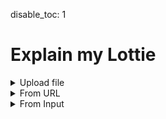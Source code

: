 disable_toc: 1

Explain my Lottie
=================

<style>
.info_box_trigger {
    display: inline-block;
    border-bottom: 1px dotted black;
    cursor: pointer;
}

.info_box_content, .info_box_lottie {
    display: none;
}

#info_box {
    display: none;
    width: 512px;
    border: 5px solid #555;
    border-radius: 6px;
    padding: 5px;
    position: absolute;
    z-index: 1;
    top: 0;
    left: 0;
    margin-left: 30px;
/*     opacity: 0; */
/*     transition: opacity 0.3s; */
    background: white;
    color: black;
    font-style: normal;
    word-break: normal;
}


#info_box::before {
    content: "";
    position: absolute;
    top: 0;
    left: 0;
    margin-top: 5px;
    border-width: 5px;
    border-style: solid;
    border-color: transparent #555 transparent transparent;
    margin-left: -15px;
    height: 5px;
}

#info_box .info_box_content{
    display: block;
}

.info_box_lottie {
    max-width: 300px;
    max-height: 300px;
    margin-top: 1.2em;
}

.info_box_content .description {
    white-space: pre-wrap;
}

.collapse-button {
    cursor: pointer;
    margin: 0 1ch;
}
.collapser {
    display: inline;
}
.collapser.collapsed {
    display: none;
}


</style>
<details>
    <summary>Upload file</summary>
    <p><input type="file" onchange="lottie_file_input(event);" /></p>
</details>
<details>
    <summary>From URL</summary>
    <p><input type="text" id="input_from_url" /></p>
    <p><button onclick="lottie_url_input(document.getElementById('input_from_url').value)">Explain</button>
</details>
<details>
    <summary>From Input</summary>
    <div class="highlighted-input" style="height: 512px;">
    <textarea autocomplete="off" class="code-input" data-lang="js" data-lottie-input="editor"
    name="json" oninput="syntax_edit_update(this, this.value); syntax_edit_scroll(this); "
    onkeydown="syntax_edit_tab(this, event);" onscroll="syntax_edit_scroll(this);"
    rows="3" spellcheck="false" id="editor_input"></textarea>
    <pre aria-hidden="true"><code class="language-js hljs">
    </code></pre>
    </div>
    <p><button onclick="lottie_string_input(document.getElementById('editor_input').value)">Explain</button>
</details>
<pre><code id="explainer"></code></pre>
<div id="info_box"><div class="info_box_details"></div><div class="info_box_lottie alpha_checkered"></div><div>
<script>
function input_error(e)
{
    console.error(e);
    alert("Could not load input!");
}

function lottie_file_input(ev)
{
    lottie_receive_files(ev.target.files);
}

function lottie_receive_files(files)
{
    for ( var i = 0; i < files.length; i++ )
    {
        var file = files[i];
        if ( file.type.match("application/json") )
        {
            var reader = new FileReader();

            reader.onload = function(e2)
            {
                lottie_string_input(e2.target.result);
            };

            reader.readAsText(file);
            return;
        }
    }
}

function lottie_url_input(url)
{
    fetch(url).then(
        r => r.json().then(lottie_set_json).catch(input_error)
    ).catch(input_error);
}

function lottie_string_input(string)
{
    try {
        lottie_set_json(JSON.parse(string));
    } catch ( e ) {
        input_error(e);
    }
}

function lottie_set_json(json)
{
    lottie = json;
    while ( parent.firstChild )
        parent.removeChild(parent.firstChild);

    var formatter = new JsonFormatter(parent);
    var object = new SchemaObject(json);
    schema.root.validate(object, true, true);
    object.explain(formatter);
    formatter.finalize();
}

function critical_error(err)
{
    console.error(err);
    alert("Could not load data");
}

class ReferenceLink
{
    constructor(page, anchor, name)
    {
        this.page = page;
        this.anchor = anchor;
        this.name = name;
    }

    to_element()
    {
        var a = document.createElement("a");
        a.setAttribute("href", `/lottie-docs/${this.page}/#${this.anchor}`);
        a.appendChild(document.createTextNode(this.name));
        return a;
    }
}

class ValidationResult
{
    static merge_props = ["title", "description", "type"];
    static merge_on_def = ["group", "cls", "def"].concat(ValidationResult.merge_props);

    constructor(
        schema_definition
    )
    {
        this.schema_definition = schema_definition;
        this.valid = null;
        this.penalty = 0;

        this.title = null;
        this.description = null;
        this.group = null;
        this.cls = null;
        this.def = null;
        this.type = null;
        this.items_array = [];
    }

    fail(penalty)
    {
        this.penalty += penalty;
    }

    merge_from(other)
    {
        for ( var prop of ValidationResult.merge_props )
            if ( !this[prop] )
                this[prop] = other[prop];

        if ( !this.def && other.def )
        {
            for ( var prop of ValidationResult.merge_on_def )
                if ( other[prop] )
                    this[prop] = other[prop];
        }


        if ( other.items_array && other.items_array.length )
            this.items_array = this.items_array.concat(other.items_array);

        if ( other.items && other.items instanceof SchemaDefinition )
        {
            other.items.build();

            if ( other.items.type || other.items.ref )
                this.items_array.push(other.items);

            if ( other.items.oneOf )
                this.items_array = this.items_array.concat(other.items.oneOf);

            if ( other.items.anyOf )
                this.items_array = this.items_array.concat(other.items.anyOf);
        }
    }

    info_box_description(box, concise_type)
    {
        if ( this.type || this.def )
        {
            if ( concise_type )
            {
                box.add("br");
                this.format_type(box, concise_type);
            }
            else if ( this.type == "array" && this.items_array )
            {
                box.add("br");
                this._format_type_array(box);
            }
        }

        box.add("br");
        box.add("span", this.description, {class: "description"});
    }

    info_box(json, formatter)
    {
        var box = formatter.info_box(this.title, "comment", icons[this.def] ?? "fas fa-info-circle");
        this.info_box_title(box);
        box.add("a", "View Schema", {class: "schema-link", href: "/lottie-docs/schema/" + this.def});

        this.info_box_description(box, false);

        box.lottie_loader = new LottiePreviewGenerator(this.group, this.cls, json, lottie);
    }

    get_links()
    {
        if ( this.cls )
            return this.schema_definition.schema.get_links(this.group, this.cls, this.title);
        return [];
    }

    links_to_element(parent)
    {
        var links = this.get_links();
        if ( links.length == 0 )
        {
            parent.appendChild(document.createTextNode(this.title ?? "??"));
        }
        else
        {
            for ( var link of links )
            {
                parent.appendChild(link.to_element());
                parent.appendChild(document.createTextNode(" "));
            }

            parent.removeChild(parent.lastChild);
        }
    }

    info_box_title(box)
    {
        var title = box.element.appendChild(document.createElement("strong"));
        this.links_to_element(title);
    }

    _format_type_array(box)
    {
        box.add(null, "Array of ");

        for ( var item of this.items_array )
        {
            item.build();
            var val = new ValidationResult(item);
            val.merge_from(item);
            if ( item.ref )
            {
                item.ref.build();
                val.merge_from(item.ref);
            }
            val.format_type(box);
            box.add(null, ", ");
        }

        if ( this.items_array.length > 0 )
            box.element.removeChild(box.element.lastChild);
        else
            box.add(null, "???");
    }

    format_type(box)
    {
        if ( this.def )
            this.links_to_element(box.element);
        else if ( this.type == "array" && this.items_array )
            this._format_type_array(box);
        else
            box.add("code", this.type ?? "???");
    }
}

class LottiePreviewGenerator
{
    constructor(group, cls, json, lottie)
    {
        this.group = group;
        this.cls = cls;
        this.json = json;
        this.lottie = lottie;
    }

    generate()
    {
        var generated = null;

        if ( this.cls == "transform" )
        {
            generated = this.rect_shape_lottie(this.lottie.w, this.lottie.h);
            generated.layers[0].shapes[0].s.k = [this.lottie.w / 3, this.lottie.h / 3];
            generated.layers[0].shapes.push({
                "ty": "fl",
                "o": {"a": 0, "k": 80},
                "c": {"a": 0, "k": [1, 0, 0]},
            });
            generated.layers[0].ks = this.json;
            generated.layers.push({
                "ip": this.lottie.ip,
                "op": this.lottie.op,
                "st": 0,
                "ks": {},
                "ty": 4,
                "shapes": [
                    generated.layers[0].shapes[0],{
                        "ty": "fl",
                        "o": {"a": 0, "k": 60},
                        "c": {"a": 0, "k": [0.5, 0.2, 0.2]},
                    }

                ]
            });
        }
        else if ( this.group == "animation" && this.cls == "animation" )
        {
            generated = lottie_clone(lottie);
        }
        else if ( this.group == "layers" )
        {
            generated = lottie_clone(lottie);
            generated.layers = [this.json];
        }
        else if ( this.group == "assets" && this.cls == "precomposition" )
        {
            generated = lottie_clone(lottie);
            generated.layers = this.json.layers;
            if ( this.json.fr )
                generated.fr = this.json.fr;
        }
        else if ( this.group == "assets" && this.cls == "image" )
        {
            generated = this.dummy_lottie(this.json.w, this.json.h);
            generated.assets = [this.json];
            generated.layers = [{
                "ip": 0,
                "op": 60,
                "st": 0,
                "ks": {},
                "ty": 2,
                "refId": asset.id
            }];
        }
        else if ( this.group == "shapes" )
        {
            var shape_layer = {
                "ip": this.lottie.ip,
                "op": this.lottie.op,
                "st": 0,
                "ks": {},
                "ty": 4,
                "shapes": []
            };
            if ( this.cls == "group" )
            {
                generated = this.dummy_lottie(this.lottie.w, this.lottie.h);
                generated.layers = [shape_layer];
                shape_layer.shapes = [this.json];
            }
            else if ( ["rectangle", "ellipse", "polystar", "path"].includes(this.cls) )
            {
                generated = this.dummy_lottie(this.lottie.w, this.lottie.h);
                generated.layers = [shape_layer];
                var fill = {
                    "ty": "fl",
                    "o": {"a": 0, "k": 100},
                    "c": {"a": 0, "k": [0, 0, 0]}
                };
                shape_layer.shapes = [this.json, fill];

            }
            else if ( ["fill", "gradient-fill", "stroke", "gradient-stroke"].includes(this.cls) )
            {
                var w = 96;
                var h = 48;

                if ( this.cls.includes("gradient") )
                    [w, h] = [this.lottie.w, this.lottie.h];

                generated = this.rect_shape_lottie(w, h);
                generated.layers[0].shapes.push(this.json);
            }
        }
        else if ( this.group == "animated-properties" )
        {
            if ( this.cls == "color-value" )
            {
                generated = this.rect_shape_lottie(96, 48);
                generated.layers[0].shapes.push({
                    "ty": "fl",
                    "o": {"a": 0, "k": 100 },
                    "c": this.json
                });
            }
            else if ( this.cls == "gradient-colors"  )
            {
                generated = this.rect_shape_lottie(300, 48);
                generated.layers[0].shapes.push({
                    "ty": "gf",
                    "o": {"a": 0, "k": 100 },
                    "s": {"a":0, "k":[0, 0]},
                    "e": {"a":0, "k":[generated.w, 0]},
                    "t": 1,
                    "g": this.json
                });
            }
            else if ( this.cls == "shape-property" )
            {
                generated = this.bezier_shape_lottie(this.json);
            }
        }
        else if ( this.group == "helpers" )
        {
            if ( this.cls == "color" )
            {
                generated = this.rect_shape_lottie(96, 48);
                generated.layers[0].shapes.push({
                    "ty": "fl",
                    "o": {"a": 0, "k": 100},
                    "c": {"a": 0, "k": this.json},
                });
            }
            else if ( this.cls == "bezier" )
            {
                var prop = {"a": 0, "k": this.json};
                generated = this.bezier_shape_lottie(prop);
            }
            else if ( this.cls == "mask" )
            {
                generated = this.rect_shape_lottie(this.lottie.w, this.lottie.h);
                generated.layers[0].shapes.push({
                    "ty": "fl",
                    "o": {"a": 0, "k": 100},
                    "c": {"a": 0, "k": [0, 0, 0]},
                });
                generated.layers[0].hasMask = true;
                generated.layers[0].masksProperties = [this.json];
            }
        }
        else if ( this.group == "text" )
        {
            var doc = null;
            var font = null;
            var bg = null;
            if ( this.cls == "font" )
            {
                font = this.json;
                doc = {
                    "f": this.json.fName,
                    "fc": [0, 0, 0],
                    "s": 24,
                    "t": "The quick brown fox\rjumps over the lazy dog",
                    "lh": 24 * 1.2,
                    "j": 0
                };
                bg = "#ffffff";
            }
            else if ( this.cls == "text-document" )
            {
                doc = this.json;
                font = this.lottie.fonts.list.find(x => x.fName == this.json.f);
            }

            if ( doc && font )
            {
                var lh = doc.lh ?? (1.2 * doc.s);
                var height = Math.ceil(lh * ((doc.t.match(/\r/g)?.length ?? 0) + 1));

                generated = this.dummy_lottie(300, height);
                generated.fonts = {list:[font]};
                generated.layers = [{
                    "ip": this.lottie.ip,
                    "op": this.lottie.op,
                    "st": 0,
                    "ks": {
                        "p": {"a": 0, "k": [10, doc.s]}
                    },
                    "ty": 5,
                    "t": {
                        "a": [],
                        "d": {
                            "k": [
                                {
                                    "s": doc,
                                    "t": 0
                                }
                            ]
                        },
                        "m": {
                            "a": {"a": 0, "k": [0,0]},
                            "g": 3
                        },
                        "p": {}
                    }
                }];

                if ( bg )
                {
                    generated.layers.push({
                        "ip": this.lottie.ip,
                        "op": this.lottie.op,
                        "st": 0,
                        "ks": {"o": {"a":0, "k": 80}},
                        "ty": 1,
                        "sc": bg,
                        "sh": height,
                        "sw": 300
                    });
                }
            }
        }

        return generated;
    }

    bezier_shape_lottie(shape_prop)
    {
        var minx = Infinity;
        var miny = Infinity;
        var maxx = -Infinity;
        var maxy = -Infinity;

        var keyframes = shape_prop.a ? shape_prop.k : [{s: shape_prop.k}];
        for ( var kf of keyframes )
        {
            for ( var i = 0; i < kf.s.v.length; i++ )
            {
                var offsets = [[0, 0], kf.s.i[i], kf.s.o[i]];
                for ( var off of offsets )
                {
                    var x = kf.s.v[i][0] + off[0];
                    var y = kf.s.v[i][1] + off[1];
                    if ( x < minx ) minx = x;
                    if ( x > maxx ) maxx = x;
                    if ( y < miny ) miny = y;
                    if ( y > maxy ) maxy = y;
                }
            }
        }

        var lottie_json = this.dummy_lottie(maxx - minx, maxy - miny);
        lottie_json.layers = [{
            "ip": lottie_json.ip,
            "op": lottie_json.op,
            "st": 0,
            "ks": {
                "p": {"a": 0, "k": [-minx, -miny]},
            },
            "ty": 4,
            "shapes": [
                {
                    "ty": "sh",
                    "ks": shape_prop,
                },
                {
                    "ty": "fl",
                    "o": {"a": 0, "k": 100},
                    "c": {"a": 0, "k": [0, 0, 0]},
                }
            ]
        }];

        return lottie_json;
    }

    rect_shape_lottie(w, h)
    {
        var lottie_json = this.dummy_lottie(w, h);
        lottie_json.layers = [{
            "ip": lottie_json.ip,
            "op": lottie_json.op,
            "st": 0,
            "ks": {},
            "ty": 4,
            "shapes": [
                {
                    "ty": "rc",
                    "p": {"a": 0, "k": [lottie_json.w/2, lottie_json.h/2]},
                    "s": {"a": 0, "k": [lottie_json.w, lottie_json.h]},
                    "r": {"a": 0, "k": 0},
                }
            ]
        }];

        return lottie_json;
    }

    dummy_lottie(w, h)
    {
        return {
            "fr": this.lottie.fr ?? 60,
            "ip": this.lottie.ip ?? 0,
            "op": this.lottie.op ?? 60,
            "w": w,
            "h": h,
            "assets": [],
            "layers": []
        }
    }

}

class SchemaDefinition
{
    constructor(
        schema,
        schema_definition,
        def = null,
        def_path = null,
    )
    {
        this.schema = schema;
        this.schema_definition = schema_definition;
        this.def = def;
        this.def_path = def_path;
        this.steps = []
        this._built = false;
        if ( this.def_path && this.def_path.length == 3 && this.def_path[0] == "$defs" )
        {
            this.group = this.def_path[1];
            this.cls = this.def_path[2];
        }
    }

    build()
    {
        if ( this._built )
            return;
        this._built = true;

        this.title = this.schema_definition.title;
        this.description = this.schema_definition.description;

        if ( this.schema_definition.type )
            this.type = this._norm_type(this.schema_definition.type);
        else
            this.type = null;

        if ( this.schema_definition.properties )
        {
            this.properties = {};
            for ( var [name, prop] of Object.entries(this.schema_definition.properties) )
            {
                var prop = new SchemaDefinition(this.schema, prop);
                this.properties[name] = prop;
            }
        }

        this.ref_anchor = null;
        this.ref = null;
        if ( this.schema_definition.$ref )
        {
            this.ref = this.schema.get_ref(this.schema_definition.$ref);
            this.ref_anchor = this.ref.def;
        }

        for ( var what of ["oneOf", "allOf", "anyOf"] )
        {
            if ( this.schema_definition[what] )
                this[what] = this.schema_definition[what].map(d => new SchemaDefinition(this.schema, d));
        }

        if ( this.schema_definition.not )
            this.not = new SchemaDefinition(this.schema, this.schema_definition.not);

        if ( this.schema_definition.items )
            this.items = new SchemaDefinition(this.schema, this.schema_definition.items);

        if ( this.schema_definition.if )
        {
            this.if = new SchemaDefinition(this.schema, this.schema_definition.if);
            this.then = new SchemaDefinition(this.schema, this.schema_definition.then);
            if ( this.schema_definition.else )
                this.else = new SchemaDefinition(this.schema, this.schema_definition.else);
        }
    }

    _type_of(json_value)
    {
        if ( Array.isArray(json_value) )
            return "array";
        return typeof json_value;
    }

    _norm_type(schema_type)
    {
        if ( schema_type == "integer" )
            return "number";
        return schema_type;
    }

    _sub_validate(object, validation, positive)
    {
        var myvalid = this.validate(object, false, positive);
        if ( positive )
            validation.merge_from(myvalid);
        return myvalid;
    }

    _any_of(object, validation, children, positive)
    {
        var best = null;
        var best_penalty = Infinity;
        for ( let base of children )
        {
            var myvalid = base.validate(object, false, positive);
            if ( myvalid.penalty < best_penalty )
            {
                best_penalty = myvalid.penalty;
                best = myvalid;
            }
        }

        if ( best && positive )
            validation.merge_from(best);

        if ( !best || !best.valid )
            validation.fail(10);

        return best;
    }

    validate(object, add_validation, positive)
    {
        this.build();

        var validation = new ValidationResult(this);
        if ( positive )
            validation.merge_from(this);

        if ( this.type && this._type_of(object.json_value) != this.type )
            validation.fail(100);

        if ( "const" in this.schema_definition && object.json_value !== this.schema_definition.const )
            validation.fail(10);

        if ( object.is_object )
        {
            if ( this.properties )
            {
                for ( let [name, prop] of object.properties )
                {
                    if ( name in this.properties )
                        if ( !this.properties[name].validate(prop, positive, positive).valid )
                            validation.fail(1);
                }
            }

            if ( "required" in this.schema_definition )
            {
                for ( let req of this.schema_definition.required )
                    if ( !(req in object.json_value) )
                        validation.fail(10);
            }
        }
        else if ( object.is_array && this.items )
        {
            for ( var it of object.items )
                if ( !this.items.validate(it, positive, positive).valid )
                    validation.fail(1);
        }

        if ( this.ref )
        {
            var val = this.ref._sub_validate(object, validation, positive);
            validation.fail(val.penalty);
        }

        if ( this.if )
        {
            if ( this.if.validate(object, false, false).valid )
            {
                if ( this.else )
                    this._any_of(object, validation, [this.then, this.else], positive);
                else if ( !this.then._sub_validate(object, validation, positive).valid )
                    validation.fail(20);
            }
            else if ( this.else )
            {
                this._any_of(object, validation, [this.else, this.then], positive);
            }
            else if ( positive )
            {
                this.then._sub_validate(object, validation, positive)
            }
        }

        if ( this.not )
        {
            if ( this.not.validate(object, false, false).valid )
                validation.fail(50);
        }

        if ( this.oneOf )
        {
            // Should succeed only if exactly 1 matches, but we can be more lax
            this._any_of(object, validation, this.oneOf, positive);
        }

        if ( this.anyOf )
        {
            this._any_of(object, validation, this.anyOf, positive);
        }

        if ( this.allOf )
        {
            for ( let base of this.allOf )
            {
                var val = base._sub_validate(object, validation, positive);
                validation.fail(val.penalty);
            }
        }

        validation.valid = validation.penalty == 0;
        if ( add_validation )
            object.validations.push(validation);

        return validation;
    }
}


class SchemaObject
{
    constructor(
        json_value,
        parent=null
    )
    {
        this.json_value = json_value;
        this.parent = parent;
        this.validations = [];
        this.is_array = false;
        this.is_object = false;
        this._validation = null;
        if ( Array.isArray(json_value) )
        {
            this.is_array = true;
            this.items = json_value.map(v => new SchemaObject(v, this));
        }
        else if ( typeof json_value == "object" )
        {
            this.is_object = true;
            this.properties = Object.entries(json_value).map(
                e => [e[0], new SchemaObject(e[1], this)]
            );
        }
    }

    get validation()
    {
        if ( this._validation == null && this.validations.length )
        {
            var best_penalty = Infinity;

            for ( var val of this.validations )
            {
                if ( val.penalty < best_penalty )
                {
                    best_penalty = val.penalty;
                    this._validation = val;
                }
            }
        }

        return this._validation;
    }

    explain(formatter)
    {
        if ( !this.validation )
        {
            formatter.write_item(JSON.stringify(this.json_value), "deletion");
        }
        else if ( this.is_array )
        {
            this.explain_array(formatter);
        }
        else if ( this.is_object )
        {
            this.explain_object(formatter);
        }
        else if ( this.validation.valid )
        {
            formatter.encode_item(this.json_value);
        }
        else
        {
            formatter.write_item(JSON.stringify(this.json_value), "deletion");
        }
    }

    explain_array(formatter)
    {
        if ( this.json_value.length == 0 )
        {
            if ( !this.validation.valid )
                formatter.write_item("[]", "deletion");
            else
                formatter.write("[]");
            return;
        }

        formatter.open("[");
        var container = null;
        if ( this.validation.cls )
        {
            this.validation.info_box(this.json_value, formatter);
            container = formatter.collapser();
        }

        if ( !this.validation.valid )
            formatter.warn_invalid();

        var space = "\n";
        if ( !container && this.json_value.map(x => typeof x != "object").reduce((a, b) => a && b) )
            space = " ";

        if ( space == "\n" )
            formatter.write(space);

        for ( var i = 0; i < this.items.length; i++ )
        {
            if ( space == "\n" )
                formatter.write_indent();

            this.items[i].explain(formatter);

            if ( i != this.items.length -1 )
                formatter.write("," + space);
            else if ( space == "\n" )
                formatter.write(space);
        }

        if ( space == "\n" )
            formatter.write_indent(-1);

        if ( container )
            formatter.set_container(container);

        formatter.close("]");
    }

    explain_object(formatter)
    {
        if ( this.json_value.length == 0 )
        {
            if ( !this.validation.valid )
                formatter.write_item("{}", "deletion");
            else
                formatter.write("{}");
            return;
        }

        formatter.open("{");
        if ( this.validation.cls )
            this.validation.info_box(this.json_value, formatter);

        var container = formatter.collapser();

        if ( !this.validation.valid )
            formatter.warn_invalid();

        formatter.write("\n");

        for ( var i = 0; i < this.properties.length; i++ )
        {
            formatter.write_indent();
            var [name, item] = this.properties[i];

            if ( item.validation )
            {
                var prop_box = formatter.info_box(JSON.stringify(name), "string")
                this.property_info_box(prop_box, name, item);
                formatter.write(": ");
                item.explain(formatter);
            }
            else
            {
                formatter.encode_item(name);
                formatter.write(": ");
                formatter.encode_item(item.json_value, "deletion");
            }

            if ( i != this.properties.length -1 )
                formatter.write(",\n");
            else
                formatter.write("\n");
        }

        formatter.write_indent(-1);
        formatter.set_container(container);
        formatter.close("}");
    }

    property_info_box(box, prop_name, prop_object)
    {
        this.validation.info_box_title(box);
        box.add(null, " \u2192 ");

        box.add("strong", prop_object.validation.title ?? prop_name);

        prop_object.validation.info_box_description(box, true);
    }
}

class SchemaData
{
    constructor(schema, mapping_data)
    {
        this.schema = schema;
        this.mapping_data = mapping_data;
        this.cache = {};
        this.root = new SchemaDefinition(this, schema);
    }

    get_ref(ref)
    {
        if ( this.cache[ref] )
            return this.cache[ref];

        var path = this.ref_to_path(ref);
        var data = this.walk_schema(this.schema, path);
        var object = new SchemaDefinition(this, data, ref, path);
        this.cache[ref] = object;
        return object;
    }

    ref_to_path(ref)
    {
        return ref.replace(/^#\//, '').split("/");
    }

    walk_schema(source, path)
    {
        for ( var item of path )
            source = source[item];
        return source;
    }

    get_links(group, cls, title)
    {
        var values = {
            "extra": null,
            "page": group,
            "anchor": cls,
            "name": title,
            "name_prefix": "",
        };

        if ( group == "constants" )
            values["anchor"] = values["anchor"].replace("-", "");

        var mapping_data = this.mapping_data[group];
        if ( mapping_data )
            values = {
                ...values,
                ...(mapping_data._defaults ?? {}),
                ...(mapping_data[cls] ?? {}),
            }

        var links = [];
        if ( values["page"] )
        {
            links.push(new ReferenceLink(
                values["page"], values["anchor"], values["name_prefix"] + values["name"]
            ));
        }

        if ( values["extra"] )
        {
            var extra = values["extra"];
            links.push(new ReferenceLink(
                extra["page"], extra["anchor"], extra["name"],
            ));
        }
        return links;
    }
}

class JsonFormatter
{
    constructor(element)
    {
        this.container = element;
        this.element = document.createElement("span");
        this.parent = this.element;
        this.indent = 0;
        this.object_id = 0;
    }

    finalize()
    {
        this.container.appendChild(this.element);
    }

    set_container(element)
    {
        var old = this.parent;
        this.parent = element;
        return old;
    }

    hljs_type(json_object)
    {
        if ( json_object === null || json_object === true || json_object === false )
            return "literal";
        return typeof json_object;
    }

    encode_item(json_object, hljs_type=null)
    {
        if ( hljs_type === null )
            hljs_type = this.hljs_type(json_object);

        this.write_item(JSON.stringify(json_object), hljs_type);
    }

    write_item(content, hljs_type)
    {
        var span = document.createElement("span");
        span.classList.add("hljs-"+hljs_type);
        span.appendChild(document.createTextNode(content));
        this.parent.appendChild(span);
        if ( hljs_type == "deletion" )
            span.title = "This value appears to be invalid according to the schema";
        return span;
    }

    info_box(content, hljs_type, icon_class=null)
    {
        var wrapper = this.write_item(content, hljs_type);
        wrapper.classList.add("info_box_trigger");
        wrapper.addEventListener("click", e => {info_box.show(wrapper); e.stopPropagation();});

        if ( icon_class )
        {
            var icon = document.createElement("i");
            var after = wrapper.firstChild;
            wrapper.insertBefore(icon, after);
            icon.setAttribute("class", icon_class);
            wrapper.insertBefore(document.createTextNode(" "), after);
        }

        return new InfoBoxContents(wrapper);
    }

    write(str)
    {
        this.parent.appendChild(document.createTextNode(str));
    }

    write_indent(delta = 0)
    {
        this.write("    ".repeat(this.indent + delta));
    }

    open(char)
    {
        this.write(char);
        this.indent += 1;
    }

    close(char)
    {
        this.indent -= 1;
        this.write(char);
    }

    collapser()
    {
        var collapse_button = this.parent.appendChild(document.createElement("i"));
        collapse_button.setAttribute("class", "collapse-button hljs-comment fas fa-caret-down");
        collapse_button.title = "Collapse object";

        var collapser = this.parent.appendChild(document.createElement("span"));
        collapser.classList.add("collapser");

        collapse_button.addEventListener("click", ev => {
            collapser.classList.toggle("collapsed");
            collapse_button.classList.toggle("fa-caret-down");
            collapse_button.classList.toggle("fa-ellipsis-h");
        });

        collapser.id = "object_" + (this.object_id++);

        return this.set_container(collapser);
    }

    warn_invalid()
    {
        var icon = this.parent.appendChild(document.createElement("i"));
        icon.setAttribute("class", "schema-invalid fas fa-exclamation-triangle")
        icon.title = "There are some validation issues in this object";
    }
}

class InfoBox
{
    constructor(element)
    {
        this.element = element;
        this.target = null;
        this.contents = null;
        this.element.addEventListener("click", e => e.stopPropagation());
        this.lottie_target = this.element.querySelector(".info_box_lottie");
        this.contents_target = this.element.querySelector(".info_box_details");
        this.lottie_player = new LottiePlayer(this.lottie_target, null, false);
    }

    clear()
    {
        if ( this.target )
        {
            this.target.appendChild(this.contents);

            while ( this.contents_target.firstChild )
                this.contents_target.removeChild(this.contents_target.firstChild);

            this.lottie_player.clear();

            this.lottie_target.style.display = "none";
            this.target = null;
            this.contents = null;
        }
    }

    hide()
    {
        this.clear();
        this.element.style.display = "none";
    }

    show(trigger)
    {
        this.clear();
        this.target = trigger;
        this.contents = this.target.querySelector(".info_box_content");
        this.contents_target.appendChild(this.contents);
        this.element.style.display = "block";
        this.element.style.top = (this.target.offsetTop - 5) + "px";
        this.element.style.left = (this.target.offsetLeft + this.target.offsetWidth) + "px";

        var lottie_json = this.contents.info_box_data.lottie_json;
        if ( lottie_json )
        {
            this.lottie_target.style.display = "block";
            this.lottie_target.style.width = lottie_json.w + "px";
            this.lottie_target.style.height = lottie_json.h + "px";
            this.lottie_player.lottie = lottie_json;
            this.lottie_player.reload();
        }
    }
}

class InfoBoxContents
{
    constructor(parent)
    {
        this.element = document.createElement("span");
        this.element.setAttribute("class", "info_box_content");
        parent.appendChild(this.element);
        this.element.info_box_data = this;
        this._lottie_json = undefined;
        this.lottie_loader = null;
    }

    get lottie_json()
    {
        if ( this._lottie_json === undefined && this.lottie_loader )
            this._lottie_json = this.lottie_loader.generate();
        return this._lottie_json;
    }

    add(tag, text = null, attrs = {})
    {
        var add_to = this.element;
        if ( tag )
        {
            add_to = document.createElement(tag);
            this.element.appendChild(add_to);
            for ( var [n, v] of Object.entries(attrs) )
                add_to.setAttribute(n, v);
        }

        if ( text )
            add_to.appendChild(document.createTextNode(text));

        return add_to;
    }
}


var lottie = null;
var parent = document.getElementById("explainer");
var schema = null;
var info_box = new InfoBox(document.getElementById("info_box"));
var icons = {
    "#/$defs/animated-properties/color-value": "fas fa-palette",
    "#/$defs/animated-properties/gradient-colors": "fas fa-swatchbook",
    //"#/$defs/animated-properties/keyframe-bezier-handle": "fas fa-bezier-curve",
    "#/$defs/animated-properties/keyframe": "fas fa-key",
    "#/$defs/animated-properties/multi-dimensional": "fas fa-running",
    "#/$defs/animated-properties/position-keyframe": "fas fa-key",
    "#/$defs/animated-properties/position": "fas fa-map-marker-alt",
    "#/$defs/animated-properties/shape-keyframe": "fas fa-key",
    "#/$defs/animated-properties/shape-property": "fas fa-bezier-curve",
    "#/$defs/animated-properties/split-vector": "fas fa-map-marker-alt",
    "#/$defs/animated-properties/position-value": "fas fa-running",
    "#/$defs/animated-properties/value": "fas fa-running",

    "#/$defs/animation/animation": "fas fa-video",
    "#/$defs/animation/metadata": "fas fa-info-circle",
    "#/$defs/animation/motion-blur": "fas fa-wind",

    "#/$defs/assets/image": "fas fa-file-image",
    "#/$defs/assets/sound": "fas fa-file-audio",
    "#/$defs/assets/precomposition": "fas fa-file-video",

    "#/$defs/helpers/bezier": "fas fa-bezier-curve",
    "#/$defs/helpers/color": "fas fa-palette",
    "#/$defs/helpers/mask": "fas fa-theater-mask",
    "#/$defs/helpers/transform": "fas fa-arrows-alt",

    "#/$defs/layers/shape-layer": "fas fa-shapes",
    "#/$defs/layers/image-layer": "fas fa-image",
    "#/$defs/layers/precomposition-layer": "fas fa-video",
    "#/$defs/layers/solid-color-layer": "fas fa-square-full",
    "#/$defs/layers/text-layer": "fas fa-font",

    "#/$defs/shapes/ellipse": "fas fa-circle",
    "#/$defs/shapes/fill": "fas fa-fill-drip",
    "#/$defs/shapes/gradient-fill": "fas fa-fill-drip",
    "#/$defs/shapes/gradient-stroke": "fas fa-paint-brush",
    "#/$defs/shapes/group": "fas fa-object-group",
    "#/$defs/shapes/path": "fas fa-bezier-curve",
    "#/$defs/shapes/polystar": "fas fa-star",
    "#/$defs/shapes/rectangle": "fas fa-rectangle",
    "#/$defs/shapes/stroke": "fas fa-paint-brush",
    "#/$defs/shapes/transform": "fas fa-arrows-alt",

    "#/$defs/text/character-data": "fas fa-font",
    "#/$defs/text/font-list": "fas fa-list",
    "#/$defs/text/font": "fas fa-font",
    "#/$defs/text/text-animator-data": "fas fa-font",
    "#/$defs/text/text-data": "fas fa-running",
    "#/$defs/text/text-document": "far fa-file-alt",
    "#/$defs/text/text-data-keyframe": "fas fa-key",
}

var requests = [fetch("/lottie-docs/schema/lottie.schema.json"), fetch("/lottie-docs/schema/docs_mapping.json")]
Promise.all(requests)
.then(responses => {
    Promise.all(responses.map(r => r.json()))
    .then(jsons => { schema = new SchemaData(jsons[0], jsons[1]); })
    .catch(critical_error);
})
.catch(critical_error);

document.body.addEventListener("click", e => info_box.hide());


function quick_test()
{
    if ( !schema )
    {
        setTimeout(quick_test, 0.1);
        return;
    }

    var lottie_json = {
        "fr": 60,
        "ip": 0,
        "op": 60,
        "w": 512,
        "h": 512,
        "ddd": 0,
        "meta": {"g":"Test","a":"","k":"","d":123,"tc":"#FFFFFF"},
        "assets": [],
        "markers": [],
        "layers": [
            {
                "ddd": 0,
                "hd": false,
                "ip": 0,
                "op": 60,
                "st": 0,
                "ks": {},
                "ao": 0,
                "hasMask": false,
                "masksProperties": [],
                "ef": [],
                "mb": false,
                "ty": 4,
                "shapes": [
                    /*{
                        "ty": "sh",
                        "ks": {
                            "a": 0,
                            "k": {
                                "v": [
                                    [100, 10],
                                    [190, 100],
                                    [100, 190],
                                    [0, 100],
                                ],
                                "i": [
                                    [0, 0],
                                    [0, 0],
                                    [0, 0],
                                    [0, 0],
                                ],
                                "o": [
                                    [0, 0],
                                    [0, 0],
                                    [0, 0],
                                    [0, 0],
                                ],
                                "c": true
                            }
                        }
                    },*/
                    {
                        "hd": false,
                        "ty": "el",
                        /*"p": {
                            "a": 0,
                            "k": [
                                256,
                                256
                            ]
                        },*/
                        "p": {
                            "a": 1,
                            "k": [
                                {
                                    "t": 0,
                                    "s": [100, 256],
                                    "o": {x: 0.3, y: 0},
                                    "i": {x: 0.7, y: 1},
                                },
                                {
                                    "t": 30,
                                    "s": [300, 256],
                                    "o": {x: [0.3], y: [0]},
                                    "i": {x: [0.7], y: [1]},
                                },
                                {
                                    "t": 60,
                                    "s": [100, 256],
                                    "o": {x: [0.3], y: [0]},
                                    "i": {x: [0.7], y: [1]},
                                }
                            ]
                        },
                        "s": {
                            "a": 0,
                            "k": [
                                200,
                                200
                            ]
                        }
                    },
                    {
                        "hd": false,
                        "o": {
                            "a": 0,
                            "k": 100
                        },
                        "ty": "fl",
                        "c": {
                            "a": 0,
                            "k": [
                                1,
                                0,
                                0
                            ]
                        },
                        /*
                        "ty": "gf",
                        "g": {
                            "p": 2,
                            "k": {
                                "a": 0,
                                "k": [
                                    0,
                                    1,
                                    0,
                                    0,
                                    1,
                                    0,
                                    0,
                                    0,
                                ]
                            }
                        },
                        "s": {"a":0, "k":[300, 0]},
                        "e": {"a":0, "k":[400, 0]},
                        "t": 1,
                        */
                    }
                ]
            }
        ]
    };

    /*lottie_json = {
        "v": "5.5.2",
        "fr": 60,
        "ip": 0,
        "op": 60,
        "w": 512,
        "h": 512,
        "assets": [],
        "fonts": {
            "list": [
                {
                    "ascent": 72,
                    "fFamily": "sans",
                    "fName": "sans-Regular",
                    "fStyle": "Regular",
                    "fPath": "sans"
                }
            ]
        },
        "layers": [
            {
                "ip": 0,
                "op": 60,
                "st": 0,
                "ks": {
                    "p": {"a": 0, "k": [200, 200]}
                },
                "ty": 5,
                "t": {
                    "a": [],
                    "d": {
                        "k": [
                            {
                                "s": {
                                    "f": "sans-Regular",
                                    "fc": [1, 0, 0],
                                    "s": 50,
                                    "t": "Hello",
                                    "j": 0
                                },
                                "t": 0
                            }
                        ]
                    },
                    "m": {
                        "a": {"a": 0, "k": [0,0]},
                        "g": 3
                    },
                    "p": {}
                }
            }
        ]
    };*/
    lottie_set_json(lottie_json);
}

quick_test();

</script>
